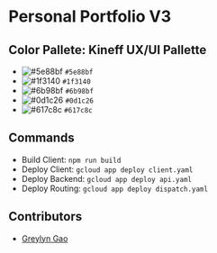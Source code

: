 # Personal Portfolio V3

## Color Pallete: Kineff UX/UI Pallette

- ![#5e88bf](https://placehold.co/15x15/5e88bf/5e88bf.png) `#5e88bf`
- ![#1f3140](https://placehold.co/15x15/1f3140/1f3140.png) `#1f3140`
- ![#6b98bf](https://placehold.co/15x15/6b98bf/6b98bf.png) `#6b98bf`
- ![#0d1c26](https://placehold.co/15x15/0d1c26/0d1c26.png) `#0d1c26`
- ![#617c8c](https://placehold.co/15x15/617c8c/617c8c.png) `#617c8c`

## Commands
- Build Client: `npm run build`
- Deploy Client: `gcloud app deploy client.yaml`
- Deploy Backend: `gcloud app deploy api.yaml`
- Deploy Routing: `gcloud app deploy dispatch.yaml`

## Contributors 
- [Greylyn Gao](https://github.com/Intradiction)
